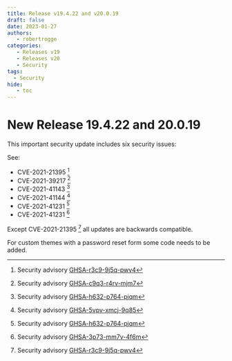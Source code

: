 ```yaml
---
title: Release v19.4.22 and v20.0.19
draft: false
date: 2023-01-27
authors:
   - robertrogge
categories:
   - Releases v19
   - Releases v20
   - Security
tags:
  - Security
hide:
   - toc
---
```


# New Release 19.4.22 and 20.0.19

This important security update includes six security issues:

<!-- more -->

See:

- CVE-2021-21395 [^1]
- CVE-2021-39217 [^2]
- CVE-2021-41143 [^3]
- CVE-2021-41144 [^4]
- CVE-2021-41231 [^5]
- CVE-2021-41231 [^6]

Except CVE-2021-21395 [^1] all updates are backwards compatible.

For custom themes with a password reset form some code needs to be added.

[^1]: Security advisory [GHSA-r3c9-9j5q-pwv4](https://github.com/advisories/GHSA-r3c9-9j5q-pwv4)
[^2]: Security advisory [GHSA-c9q3-r4rv-mjm7](https://github.com/advisories/GHSA-c9q3-r4rv-mjm7)
[^3]: Security advisory [GHSA-h632-p764-pjqm](https://github.com/advisories/GHSA-h632-p764-pjqm)
[^4]: Security advisory [GHSA-5vpv-xmcj-9q85](https://github.com/advisories/GHSA-5vpv-xmcj-9q85)
[^5]: Security advisory [GHSA-h632-p764-pjqm](https://github.com/advisories/GHSA-h632-p764-pjqm)
[^6]: Security advisory [GHSA-3p73-mm7v-4f6m](https://github.com/advisories/GHSA-3p73-mm7v-4f6m)
